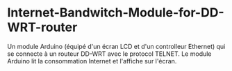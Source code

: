 # Internet-Bandwitch-Module-for-DD-WRT-router
Un module Arduino (équipé d'un écran LCD et d'un controlleur Ethernet) qui se connecte à un routeur DD-WRT avec le protocol TELNET. Le module Arduino lit la consommation Internet et l'affiche sur l'écran.
